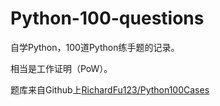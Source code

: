 # Python-100-questions

自学Python，100道Python练手题的记录。

相当是工作证明（PoW）。

题库来自Github上[RichardFu123/Python100Cases](https://github.com/RichardFu123/Python100Cases)


